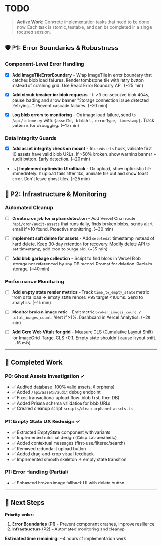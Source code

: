 # TODO

> **Active Work**: Concrete implementation tasks that need to be done now.
> Each task is atomic, testable, and can be completed in a single focused session.

## 🛡️ P1: Error Boundaries & Robustness

### Component-Level Error Handling
- [x] **Add ImageTileErrorBoundary** - Wrap ImageTile in error boundary that catches blob load failures. Render tombstone tile with retry button instead of crashing grid. Use React Error Boundary API. (~25 min)

- [x] **Add circuit breaker for blob requests** - If >3 consecutive blob 404s, pause loading and show banner "Storage connection issue detected. Retrying...". Prevent cascade failures. (~30 min)

- [x] **Log blob errors to monitoring** - On image load failure, send to `/api/telemetry` with: `{assetId, blobUrl, errorType, timestamp}`. Track patterns for debugging. (~15 min)

### Data Integrity Guards
- [x] **Add asset integrity check on mount** - In `useAssets` hook, validate first 10 assets have valid blob URLs. If >50% broken, show warning banner + audit button. Early detection. (~20 min)

- [~] **Implement optimistic UI rollback** - On upload, show optimistic tile immediately. If upload fails after 10s, animate tile out and show toast error. Don't leave ghost tiles. (~25 min)

## 🔧 P2: Infrastructure & Monitoring

### Automated Cleanup
- [ ] **Create cron job for orphan detection** - Add Vercel Cron route `/api/cron/audit-assets` that runs daily, finds broken blobs, sends alert email if >10 found. Proactive monitoring. (~30 min)

- [ ] **Implement soft delete for assets** - Add `deletedAt` timestamp instead of hard delete. Keep 30-day retention for recovery. Modify delete API to set timestamp, add cron to purge old. (~35 min)

- [ ] **Add blob garbage collection** - Script to find blobs in Vercel Blob storage not referenced by any DB record. Prompt for deletion. Reclaim storage. (~40 min)

### Performance Monitoring
- [ ] **Add empty state render metrics** - Track `time_to_empty_state` metric from data load → empty state render. P95 target <100ms. Send to analytics. (~15 min)

- [ ] **Monitor broken image ratio** - Emit metric `broken_images_count / total_images_count`. Alert if >1%. Dashboard in Vercel Analytics. (~20 min)

- [ ] **Add Core Web Vitals for grid** - Measure CLS (Cumulative Layout Shift) for ImageGrid. Target CLS <0.1. Empty state shouldn't cause layout shift. (~15 min)

---

## 📝 Completed Work

### P0: Ghost Assets Investigation ✓
- ✅ Audited database (100% valid assets, 0 orphans)
- ✅ Added `/api/assets/audit` debug endpoint
- ✅ Fixed transactional upload flow (blob first, then DB)
- ✅ Added Prisma schema validation for blob URLs
- ✅ Created cleanup script `scripts/clean-orphaned-assets.ts`

### P1: Empty State UX Redesign ✓
- ✅ Extracted EmptyState component with variants
- ✅ Implemented minimal design (Crisp Lab aesthetic)
- ✅ Added contextual messages (first-use/filtered/search)
- ✅ Removed redundant upload button
- ✅ Added drag-and-drop visual feedback
- ✅ Implemented smooth skeleton → empty state transition

### P1: Error Handling (Partial)
- ✅ Enhanced broken image fallback UI with delete button

---

## 🎯 Next Steps

**Priority order:**
1. **Error Boundaries** (P1) - Prevent component crashes, improve resilience
2. **Infrastructure** (P2) - Automated monitoring and cleanup

**Estimated time remaining:** ~4 hours of implementation work